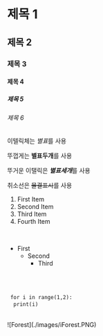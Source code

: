 # 제목 1
## 제목 2
### 제목 3
#### 제목 4
##### 제목 5
###### 제목 6


이텔릭체는 *별표*를 사용  


뚜껍게는 **별표두개**를 사용
 
 
뚜거운 이탤릭은 ***별표세개***를 사용
  
 
취소선은 ~~물결표시~~를 사용
  


1. First Item
2. Second Item
3. Third Item  
1. Fourth Item
</br>

* First
  * Second 
    * Third 

</br>

<pre><code>
 for i in range(1,2):
  print(i)
</code></pre>



</br>
![Forest](./images/iForest.PNG)
